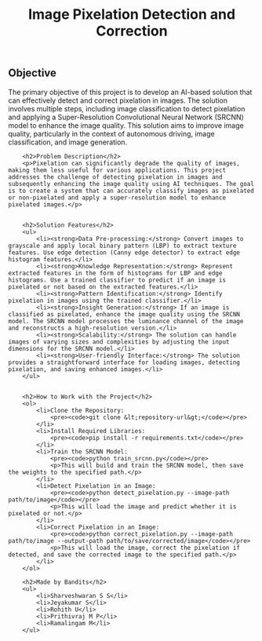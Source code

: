 <!DOCTYPE html>
<html lang="en">
<head>
    <meta charset="UTF-8">
    <meta name="viewport" content="width=device-width, initial-scale=1.0">
    <title>Image Pixelation Detection and Correction</title>
 
</head>
<body>
    <header>
        <h1>Image Pixelation Detection and Correction</h1>
    </header>
        <h2>Objective</h2>
        <p>The primary objective of this project is to develop an AI-based solution that can effectively detect and correct pixelation in images. The solution involves multiple steps, including image classification to detect pixelation and applying a Super-Resolution Convolutional Neural Network (SRCNN) model to enhance the image quality. This solution aims to improve image quality, particularly in the context of autonomous driving, image classification, and image generation.</p>
  
    
        <h2>Problem Description</h2>
        <p>Pixelation can significantly degrade the quality of images, making them less useful for various applications. This project addresses the challenge of detecting pixelation in images and subsequently enhancing the image quality using AI techniques. The goal is to create a system that can accurately classify images as pixelated or non-pixelated and apply a super-resolution model to enhance pixelated images.</p>
   
   
        <h2>Solution Features</h2>
        <ul>
            <li><strong>Data Pre-processing:</strong> Convert images to grayscale and apply local binary pattern (LBP) to extract texture features. Use edge detection (Canny edge detector) to extract edge histogram features.</li>
            <li><strong>Knowledge Representation:</strong> Represent extracted features in the form of histograms for LBP and edge histograms. Use a trained classifier to predict if an image is pixelated or not based on the extracted features.</li>
            <li><strong>Pattern Identification:</strong> Identify pixelation in images using the trained classifier.</li>
            <li><strong>Insight Generation:</strong> If an image is classified as pixelated, enhance the image quality using the SRCNN model. The SRCNN model processes the luminance channel of the image and reconstructs a high-resolution version.</li>
            <li><strong>Scalability:</strong> The solution can handle images of varying sizes and complexities by adjusting the input dimensions for the SRCNN model.</li>
            <li><strong>User-friendly Interface:</strong> The solution provides a straightforward interface for loading images, detecting pixelation, and saving enhanced images.</li>
        </ul>
  
   
        <h2>How to Work with the Project</h2>
        <ol>
            <li>Clone the Repository:
                <pre><code>git clone &lt;repository-url&gt;</code></pre>
            </li>
            <li>Install Required Libraries:
                <pre><code>pip install -r requirements.txt</code></pre>
            </li>
            <li>Train the SRCNN Model:
                <pre><code>python train_srcnn.py</code></pre>
                <p>This will build and train the SRCNN model, then save the weights to the specified path.</p>
            </li>
            <li>Detect Pixelation in an Image:
                <pre><code>python detect_pixelation.py --image-path path/to/image</code></pre>
                <p>This will load the image and predict whether it is pixelated or not.</p>
            </li>
            <li>Correct Pixelation in an Image:
                <pre><code>python correct_pixelation.py --image-path path/to/image --output-path path/to/save/corrected/image</code></pre>
                <p>This will load the image, correct the pixelation if detected, and save the corrected image to the specified path.</p>
            </li>
        </ol>
   
        <h2>Made by Bandits</h2>
        <ul>
            <li>Sharveshwaran S S</li>
            <li>Jeyakumar S</li>
            <li>Rohith U</li>
            <li>Prithivraj M P</li>
            <li>Ramalingam M</li>
        </ul>
  
</body>
</html>
